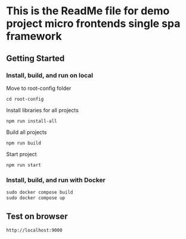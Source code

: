 # This is the ReadMe file for demo project micro frontends single spa framework

## Getting Started

### Install, build, and run on local

Move to root-config folder

```
cd root-config
```

Install libraries for all projects

```
npm run install-all
```

Build all projects

```
npm run build
```


Start project

```
npm run start
```

### Install, build, and run with Docker

```powershell
sudo docker compose build
sudo docker compose up
```

## Test on browser

```
http://localhost:9000
```